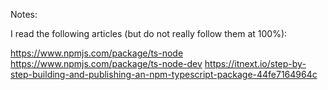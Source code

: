 
Notes: 

I read the following articles (but do not really follow them at 100%):

https://www.npmjs.com/package/ts-node
https://www.npmjs.com/package/ts-node-dev
https://itnext.io/step-by-step-building-and-publishing-an-npm-typescript-package-44fe7164964c